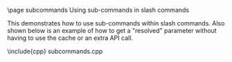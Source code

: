 \page subcommands Using sub-commands in slash commands

This demonstrates how to use sub-commands within slash commands. Also shown below is an example of how to get a "resolved" parameter without having to use the cache or an extra API call.

\include{cpp} subcommands.cpp